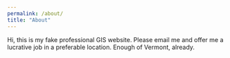 ```yaml
---
permalink: /about/
title: "About"
---
```


Hi, this is my fake professional GIS website. Please email me and offer me a lucrative job in a preferable location.
Enough of Vermont, already.
